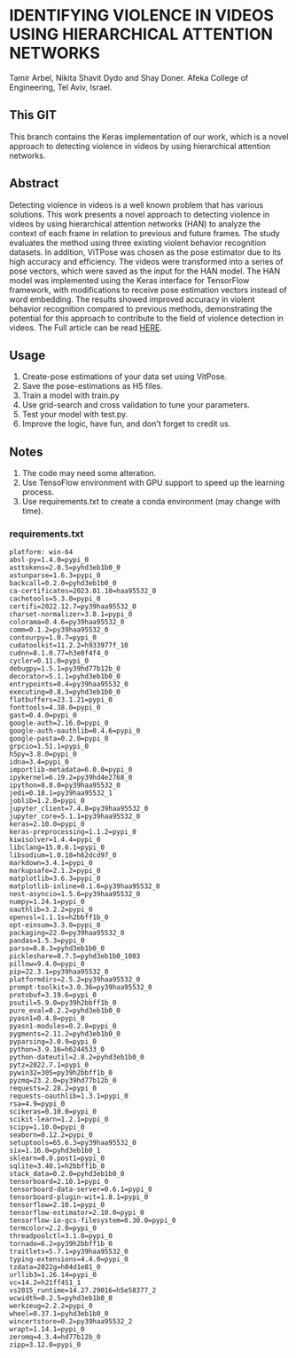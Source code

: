 # IDENTIFYING VIOLENCE IN VIDEOS USING HIERARCHICAL ATTENTION NETWORKS

Tamir Arbel, Nikita Shavit Dydo and Shay Doner.
Afeka College of Engineering, Tel Aviv, Israel.


## This GIT

This branch contains the Keras implementation of our work, which is a novel approach to detecting violence in videos by using hierarchical attention networks.

## Abstract

Detecting violence in videos is a well known problem that has various solutions. This work presents a novel approach to detecting violence in videos by using hierarchical attention networks (HAN) to analyze the context of each frame in relation to previous and future frames. The study evaluates the method using three existing violent behavior recognition datasets. In addition, ViTPose was chosen as the pose estimator due to its high accuracy and efficiency. The videos were transformed into a series of pose vectors, which were saved as the input for the HAN model. The HAN model was implemented using the Keras interface for TensorFlow framework, with modifications to receive pose estimation vectors instead of word embedding. The results showed improved accuracy in violent behavior recognition compared to previous methods, demonstrating the potential for this approach to contribute to the field of violence detection in videos.
The Full article can be read [HERE](https://github.com/shay681/Violence-Detection/blob/main/Identifying%20violence%20in%20videos%20using%20hierarchical%20attention%20networks.pdf).

## Usage

 1. Create-pose estimations of your data set using VitPose.
 2. Save the pose-estimations as H5 files.
 3. Train a model with train.py
 4. Use grid-search and cross validation to tune your parameters.
 5. Test your model with test.py.
 6. Improve the logic, have fun, and don't forget to credit us.

## Notes

 1. The code may need some alteration.
 2. Use TensoFlow environment with GPU support to speed up the learning process.
 3. Use requirements.txt to create a conda environment (may change with time).

### requirements.txt

    platform: win-64
    absl-py=1.4.0=pypi_0
    asttokens=2.0.5=pyhd3eb1b0_0
    astunparse=1.6.3=pypi_0
    backcall=0.2.0=pyhd3eb1b0_0
    ca-certificates=2023.01.10=haa95532_0
    cachetools=5.3.0=pypi_0
    certifi=2022.12.7=py39haa95532_0
    charset-normalizer=3.0.1=pypi_0
    colorama=0.4.6=py39haa95532_0
    comm=0.1.2=py39haa95532_0
    contourpy=1.0.7=pypi_0
    cudatoolkit=11.2.2=h933977f_10
    cudnn=8.1.0.77=h3e0f4f4_0
    cycler=0.11.0=pypi_0
    debugpy=1.5.1=py39hd77b12b_0
    decorator=5.1.1=pyhd3eb1b0_0
    entrypoints=0.4=py39haa95532_0
    executing=0.8.3=pyhd3eb1b0_0
    flatbuffers=23.1.21=pypi_0
    fonttools=4.38.0=pypi_0
    gast=0.4.0=pypi_0
    google-auth=2.16.0=pypi_0
    google-auth-oauthlib=0.4.6=pypi_0
    google-pasta=0.2.0=pypi_0
    grpcio=1.51.1=pypi_0
    h5py=3.8.0=pypi_0
    idna=3.4=pypi_0
    importlib-metadata=6.0.0=pypi_0
    ipykernel=6.19.2=py39hd4e2768_0
    ipython=8.8.0=py39haa95532_0
    jedi=0.18.1=py39haa95532_1
    joblib=1.2.0=pypi_0
    jupyter_client=7.4.8=py39haa95532_0
    jupyter_core=5.1.1=py39haa95532_0
    keras=2.10.0=pypi_0
    keras-preprocessing=1.1.2=pypi_0
    kiwisolver=1.4.4=pypi_0
    libclang=15.0.6.1=pypi_0
    libsodium=1.0.18=h62dcd97_0
    markdown=3.4.1=pypi_0
    markupsafe=2.1.2=pypi_0
    matplotlib=3.6.3=pypi_0
    matplotlib-inline=0.1.6=py39haa95532_0
    nest-asyncio=1.5.6=py39haa95532_0
    numpy=1.24.1=pypi_0
    oauthlib=3.2.2=pypi_0
    openssl=1.1.1s=h2bbff1b_0
    opt-einsum=3.3.0=pypi_0
    packaging=22.0=py39haa95532_0
    pandas=1.5.3=pypi_0
    parso=0.8.3=pyhd3eb1b0_0
    pickleshare=0.7.5=pyhd3eb1b0_1003
    pillow=9.4.0=pypi_0
    pip=22.3.1=py39haa95532_0
    platformdirs=2.5.2=py39haa95532_0
    prompt-toolkit=3.0.36=py39haa95532_0
    protobuf=3.19.6=pypi_0
    psutil=5.9.0=py39h2bbff1b_0
    pure_eval=0.2.2=pyhd3eb1b0_0
    pyasn1=0.4.8=pypi_0
    pyasn1-modules=0.2.8=pypi_0
    pygments=2.11.2=pyhd3eb1b0_0
    pyparsing=3.0.9=pypi_0
    python=3.9.16=h6244533_0
    python-dateutil=2.8.2=pyhd3eb1b0_0
    pytz=2022.7.1=pypi_0
    pywin32=305=py39h2bbff1b_0
    pyzmq=23.2.0=py39hd77b12b_0
    requests=2.28.2=pypi_0
    requests-oauthlib=1.3.1=pypi_0
    rsa=4.9=pypi_0
    scikeras=0.10.0=pypi_0
    scikit-learn=1.2.1=pypi_0
    scipy=1.10.0=pypi_0
    seaborn=0.12.2=pypi_0
    setuptools=65.6.3=py39haa95532_0
    six=1.16.0=pyhd3eb1b0_1
    sklearn=0.0.post1=pypi_0
    sqlite=3.40.1=h2bbff1b_0
    stack_data=0.2.0=pyhd3eb1b0_0
    tensorboard=2.10.1=pypi_0
    tensorboard-data-server=0.6.1=pypi_0
    tensorboard-plugin-wit=1.8.1=pypi_0
    tensorflow=2.10.1=pypi_0
    tensorflow-estimator=2.10.0=pypi_0
    tensorflow-io-gcs-filesystem=0.30.0=pypi_0
    termcolor=2.2.0=pypi_0
    threadpoolctl=3.1.0=pypi_0
    tornado=6.2=py39h2bbff1b_0
    traitlets=5.7.1=py39haa95532_0
    typing-extensions=4.4.0=pypi_0
    tzdata=2022g=h04d1e81_0
    urllib3=1.26.14=pypi_0
    vc=14.2=h21ff451_1
    vs2015_runtime=14.27.29016=h5e58377_2
    wcwidth=0.2.5=pyhd3eb1b0_0
    werkzeug=2.2.2=pypi_0
    wheel=0.37.1=pyhd3eb1b0_0
    wincertstore=0.2=py39haa95532_2
    wrapt=1.14.1=pypi_0
    zeromq=4.3.4=hd77b12b_0
    zipp=3.12.0=pypi_0

